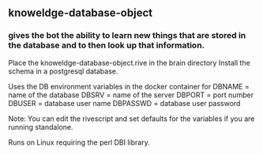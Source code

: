 ## knoweldge-database-object

### gives the bot the ability to learn new things that are stored in the database and to then look up that information.

Place the knoweldge-database-object.rive in the brain directory
Install the schema in a postgresql database.

Uses the DB environment variables in the docker container for
  DBNAME = name of the database
  DBSRV = name of the server
  DBPORT = port number
  DBUSER = database user name
  DBPASSWD = database user password

Note: You can edit the rivescript and set defaults for the variables if you are running standalone.

Runs on Linux requiring the perl DBI library.
